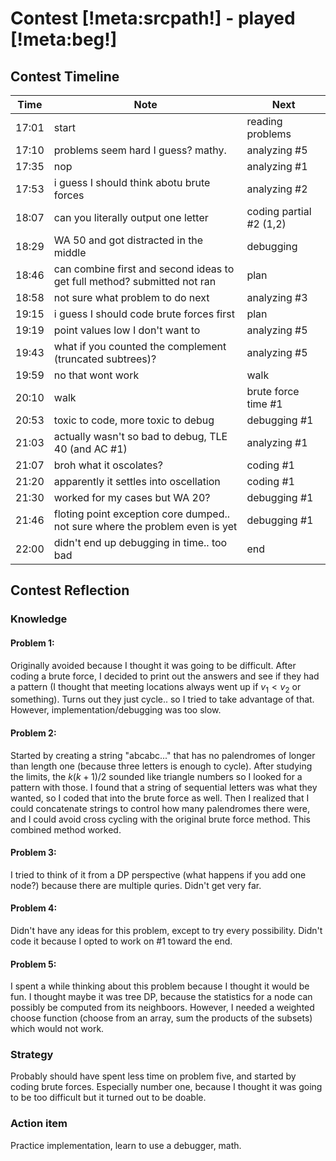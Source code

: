 # Contest [!meta:srcpath!] - played [!meta:beg!]

## Contest Timeline

| Time | Note | Next |
|----|----|----|
17:01 | start | reading problems
17:10 | problems seem hard I guess? mathy. | analyzing #5
17:35 | nop | analyzing #1
17:53 | i guess I should think abotu brute forces | analyzing #2
18:07 | can you literally output one letter | coding partial #2 (1,2)
18:29 | WA 50 and got distracted in the middle | debugging 
18:46 | can combine first and second ideas to get full method? submitted not ran | plan
18:58 | not sure what problem to do next | analyzing #3
19:15 | i guess I should code brute forces first | plan
19:19 | point values low I don't want to | analyzing #5
19:43 | what if you counted the complement (truncated subtrees)? | analyzing #5
19:59 | no that wont work | walk
20:10 | walk | brute force time #1
20:53 | toxic to code, more toxic to debug | debugging #1
21:03 | actually wasn't so bad to debug, TLE 40 (and AC #1) | analyzing #1
21:07 | broh what it oscolates? | coding #1
21:20 | apparently it settles into oscellation | coding #1
21:30 | worked for my cases but WA 20? | debugging #1
21:46 | floting point exception core dumped.. not sure where the problem even is yet | debugging #1
22:00 | didn't end up debugging in time.. too bad | end

## Contest Reflection

### Knowledge

#### Problem 1:

Originally avoided because I thought it was going to be difficult. After coding a brute force, I decided to print out the answers and see if they had a pattern (I thought that meeting locations always went up if $v_1 < v_2$ or something). Turns out they just cycle.. so I tried to take advantage of that. However, implementation/debugging was too slow.

#### Problem 2:

Started by creating a string "abcabc..." that has no palendromes of longer than length one (because three letters is enough to cycle). After studying the limits, the $k(k+1)/2$ sounded like triangle numbers so I looked for a pattern with those. I found that a string of sequential letters was what they wanted, so I coded that into the brute force as well. Then I realized that I could concatenate strings to control how many palendromes there were, and I could avoid cross cycling with the original brute force method. This combined method worked.

#### Problem 3:

I tried to think of it from a DP perspective (what happens if you add one node?) because there are multiple quries. Didn't get very far.

#### Problem 4:

Didn't have any ideas for this problem, except to try every possibility. Didn't code it because I opted to work on #1 toward the end.

#### Problem 5:

I spent a while thinking about this problem because I thought it would be fun. I thought maybe it was tree DP, because the statistics for a node can possibly be computed from its neighboors. However, I needed a weighted choose function (choose from an array, sum the products of the subsets) which would not work.

### Strategy
Probably should have spent less time on problem five, and started by coding brute forces. Especially number one, because I thought it was going to be too difficult but it turned out to be doable.

### Action item
Practice implementation, learn to use a debugger, math.

